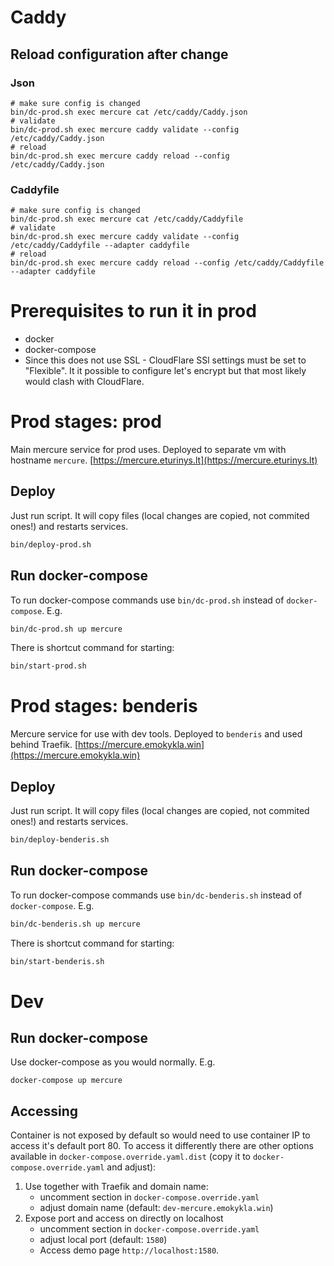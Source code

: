 # Caddy

## Reload configuration after change

### Json
```shell
# make sure config is changed
bin/dc-prod.sh exec mercure cat /etc/caddy/Caddy.json
# validate
bin/dc-prod.sh exec mercure caddy validate --config /etc/caddy/Caddy.json
# reload
bin/dc-prod.sh exec mercure caddy reload --config /etc/caddy/Caddy.json
```

### Caddyfile
```shell
# make sure config is changed
bin/dc-prod.sh exec mercure cat /etc/caddy/Caddyfile
# validate
bin/dc-prod.sh exec mercure caddy validate --config /etc/caddy/Caddyfile --adapter caddyfile
# reload
bin/dc-prod.sh exec mercure caddy reload --config /etc/caddy/Caddyfile --adapter caddyfile
```

# Prerequisites to run it in prod
- docker
- docker-compose
- Since this does not use SSL - CloudFlare SSl settings must be set to "Flexible". It it possible to configure let's encrypt but that most likely would clash 
    with CloudFlare.

# Prod stages: prod
Main mercure service for prod uses. Deployed to separate vm with hostname `mercure`.
[https://mercure.eturinys.lt](https://mercure.eturinys.lt)

## Deploy
Just run script. It will copy files (local changes are copied, not commited ones!) and restarts services.
```bash
bin/deploy-prod.sh
```

## Run docker-compose
To run docker-compose commands use `bin/dc-prod.sh` instead of `docker-compose`. E.g.
```bash
bin/dc-prod.sh up mercure
```
There is shortcut command for starting:
```bash
bin/start-prod.sh
```

# Prod stages: benderis
Mercure service for use with dev tools. Deployed to `benderis` and used behind Traefik.
[https://mercure.emokykla.win](https://mercure.emokykla.win)

## Deploy
Just run script. It will copy files (local changes are copied, not commited ones!) and restarts services.
```bash
bin/deploy-benderis.sh
```

## Run docker-compose
To run docker-compose commands use `bin/dc-benderis.sh` instead of `docker-compose`. E.g.
```bash
bin/dc-benderis.sh up mercure
```
There is shortcut command for starting:
```bash
bin/start-benderis.sh
```

# Dev

## Run docker-compose
Use docker-compose as you would normally. E.g.
```
docker-compose up mercure
```

## Accessing
Container is not exposed by default so would need to use container IP to access it's default port 80. To access it differently there are other options available
 in `docker-compose.override.yaml.dist` (copy it to `docker-compose.override.yaml` and adjust):
1. Use together with Traefik and domain name:
    - uncomment section in `docker-compose.override.yaml`
    - adjust domain name (default:  `dev-mercure.emokykla.win`)
2. Expose port and access on directly on localhost
    - uncomment section in `docker-compose.override.yaml`
    - adjust local port (default: `1580`)
    - Access demo page `http://localhost:1580`.

